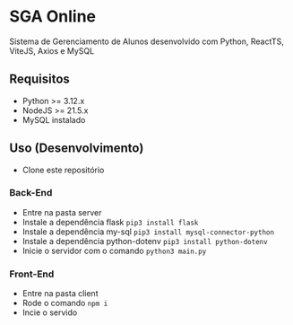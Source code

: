 # SGA Online

Sistema de Gerenciamento de Alunos desenvolvido com Python, ReactTS, ViteJS, Axios e MySQL

## Requisitos

- Python >= 3.12.x
- NodeJS >= 21.5.x
- MySQL instalado

## Uso (Desenvolvimento)
- Clone este repositório

### Back-End
- Entre na pasta server
- Instale a dependência flask ```pip3 install flask```
- Instale a dependência my-sql ```pip3 install mysql-connector-python```
- Instale a dependência python-dotenv ```pip3 install python-dotenv```
- Inicie o servidor com o comando ```python3 main.py```

### Front-End
- Entre na pasta client
- Rode o comando ```npm i```
- Incie o servido